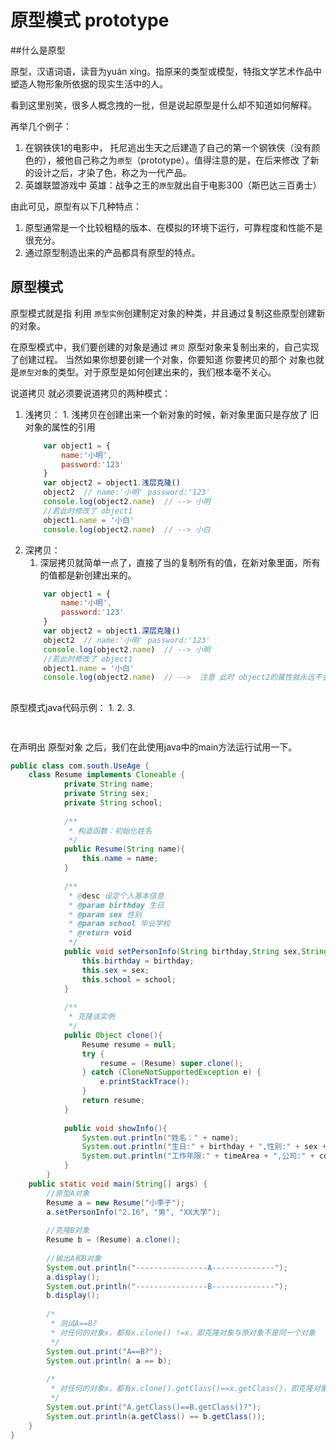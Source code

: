 # 原型模式 prototype

##什么是原型

原型，汉语词语，读音为yuán xíng。指原来的类型或模型，特指文学艺术作品中塑造人物形象所依据的现实生活中的人。

看到这里别笑，很多人概念拽的一批，但是说起原型是什么却不知道如何解释。

再举几个例子：

1. 在钢铁侠1的电影中， 托尼逃出生天之后建造了自己的第一个钢铁侠（没有颜色的），被他自己称之为`原型`（prototype）。值得注意的是，在后来修改
了新的设计之后，才染了色，称之为一代产品。	
2. 英雄联盟游戏中 英雄：战争之王的`原型`就出自于电影300（斯巴达三百勇士）

由此可见，原型有以下几种特点：

1. 原型通常是一个比较粗糙的版本、在模拟的环境下运行，可靠程度和性能不是很充分。
2. 通过原型制造出来的产品都具有原型的特点。

## 原型模式
原型模式就是指 利用 `原型实例`创建制定对象的种类，并且通过复制这些原型创建新的对象。

在原型模式中，我们要创建的对象是通过 `拷贝` 原型对象来复制出来的，自己实现了创建过程。 当然如果你想要创建一个对象，你要知道 你要拷贝的那个
对象也就是`原型对象`的类型。对于原型是如何创建出来的，我们根本毫不关心。

说道拷贝 就必须要说道拷贝的两种模式：
1. 浅拷贝：
		1. 浅拷贝在创建出来一个新对象的时候，新对象里面只是存放了 旧对象的属性的引用
	```javascript
		var object1 = {
			name:'小明',
			password:'123'
		}
		var object2 = object1.浅层克隆()
		object2  // name:'小明' password:'123'
		console.log(object2.name)  // --> 小明
		//若此时修改了 object1
		object1.name = '小白'
		console.log(object2.name)  // --> 小白
	```
2. 深拷贝：
	1. 深层拷贝就简单一点了，直接了当的复制所有的值，在新对象里面，所有的值都是新创建出来的。 
	```javascript
		var object1 = {
			name:'小明',
			password:'123'
		}
		var object2 = object1.深层克隆()
		object2  // name:'小明' password:'123'
		console.log(object2.name)  // --> 小明
		//若此时修改了 object1
		object1.name = '小白'
		console.log(object2.name)  // -->  注意 此时 object2的属性就永远不会跟随变化了。
	```
## 


原型模式java代码示例：
1. 
2. 
3. 
```java
	
```
在声明出 原型对象 之后，我们在此使用java中的main方法运行试用一下。
```java
public class com.south.UseAge {
	class Resume implements Cloneable {
    	    private String name;
    	    private String sex;
    	    private String school;
    	    
    	    /**
    	     * 构造函数：初始化姓名
    	     */
    	    public Resume(String name){
    	        this.name = name;
    	    }
    	    
    	    /**
    	     * @desc 设定个人基本信息
    	     * @param birthday 生日
    	     * @param sex 性别
    	     * @param school 毕业学校
    	     * @return void
    	     */
    	    public void setPersonInfo(String birthday,String sex,String school){
    	        this.birthday = birthday;
    	        this.sex = sex;
    	        this.school = school;
    	    }
    	    
    	    /**
    	     * 克隆该实例
    	     */
    	    public Object clone(){
    	        Resume resume = null;
    	        try {
    	            resume = (Resume) super.clone();
    	        } catch (CloneNotSupportedException e) {
    	            e.printStackTrace();
    	        }
    	        return resume;
    	    }
    	    
    	    public void showInfo(){
    	        System.out.println("姓名：" + name);
    	        System.out.println("生日:" + birthday + ",性别:" + sex + ",毕业学校：" + school);
    	        System.out.println("工作年限:" + timeArea + ",公司:" + company);
    	    }	
    	}
    public static void main(String[] args) {
        //原型A对象
        Resume a = new Resume("小李子");
        a.setPersonInfo("2.16", "男", "XX大学");
        
        //克隆B对象
        Resume b = (Resume) a.clone();
        
        //输出A和B对象
        System.out.println("----------------A--------------");
        a.display();
        System.out.println("----------------B--------------");
        b.display();
        
        /*
         * 测试A==B?
         * 对任何的对象x，都有x.clone() !=x，即克隆对象与原对象不是同一个对象
         */
        System.out.print("A==B?");
        System.out.println( a == b);
        
        /*
         * 对任何的对象x，都有x.clone().getClass()==x.getClass()，即克隆对象与原对象的类型一样。
         */
        System.out.print("A.getClass()==B.getClass()?");
        System.out.println(a.getClass() == b.getClass());
    }
}
```